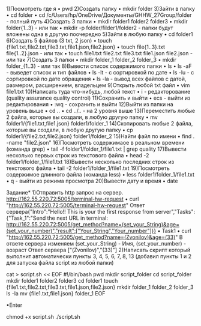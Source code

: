 1)Посмотреть где я
• pwd
2)Создать папку
• mkdir folder
3)Зайти в папку
• cd folder
• cd /c/Users/hp/OneDrive/Документы/GHHW_27Group/folder - полный путь
4)Создать 3 папки
• mkdir folder1 folder2 folder3
• mkdir folder{1..3} - или так
• mkdir -p folder/filder1/folder2 - папки будут вложены одна в другую поочередно
5)Зайти в любую папку
• cd folder1
6)Создать 5 файлов (3 txt, 2 json)
• touch {file1.txt,file2.txt,file3.txt,file1.json,file2.json}
• touch file{1..3}.txt file{1..2}.json - или так
• touch file1.txt file2.txt file3.txt file1.json file2.json - или так
7)Создать 3 папки
• mkdir folder_1 folder_2 folder_3
• mkdir folder_{1..3} - или так
8)Вывести список содержимого папки
• ls 
• ls -aF - выведет список и тип файлов
• ls -lt - с сортировкой по дате
• ls -lu - с сортировкой по дате обращения 
• ls -la - вывод всех файлов с датой, размером, расширением, владельцем 
9)Открыть любой txt файл 
• vim file1.txt
10)Написать туда что-нибудь, любой текст
• i - редакторование  (quality assurance quality control)
11)Сохранить и выйти
• ecs - выйти из редактирования
• :wq - сохранить и выйти 
12)Выйти из папки на уровень выше
• cd ..
• cd ../.. - на 2 уровня выше
13)Переместить любые 2 файла, которые вы создали, в любую другую папку
• mv folder1/{file1.txt,file1.json} folder1/folder_1
14)Скопировать любые 2 файла, которые вы создали, в любую другую папку
• cp folder1/{file2.txt,file2.json} folder1/folder_2
15)Найти файл по имени
• find . -name "file2.json"
16)Посмотреть содержимаое в реальном времени (команда grep)
• tail -f folder1/folder_1/file1.txt | grep quality
17)Вывести несколько первых строк из текстового файла
• head -2 folder1/folder_1/file1.txt
18)Вывести несколько последних строк из текстового файла
• tail -2 folder1/folder_1/file1.txt
19)Посмотреть содержимое длинного файла (команда less)
• less folder1/folder_1/file1.txt
• q - выйти из режима просмотра
20)Вывести дату и время 
• date

Задание*
1)Отправить http запрос на сервер. http://162.55.220.72:5005/terminal-hw-request
• curl "http://162.55.220.72:5005/terminal-hw-request"
Ответ сервера{"Intro":"Hello!! This is your the first response from server","Tasks":{"Task_1":"Send the next URL in terminal: http://162.55.220.72:5005/get_method?name=(set_your_String)&age=(set_your_number)","result":["Your_String","Your_number"]}}
• Task1
• curl "http://162.55.220.72:5005/get_method?name=(Zvonilov)&age=(33)"
В ответе сервера изменяем (set_your_String) - Имя, (set_your_number) - возраст
Ответ сервера ["(Zvonilov)","(33)"]
2)Написать скрипт который выполнит автоматически пункты 3, 4, 5, 6, 7, 8, 13 (добавил пункты 1 и 2 для запуска файла script из любой папки)

cat > script.sh << EOF
#!/bin/bash
pwd
mkdir script_folder
cd script_folder
mkdir folder1 folder2 folder3
cd folder1
touch {file1.txt,file2.txt,file3.txt,file1.json,file2.json}
mkdir folder_1 folder_2 folder_3
ls -la
mv {file1.txt,file1.json} folder_1
EOF

•Enter

chmod +x script.sh
./script.sh




